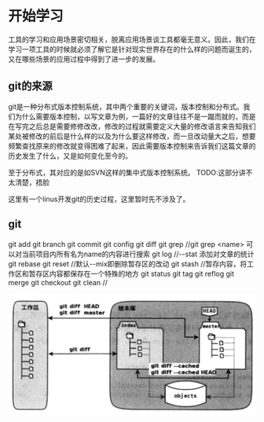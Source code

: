 # 开始学习

工具的学习和应用场景密切相关，脱离应用场景谈工具都毫无意义。因此，我们在学习一项工具的时候就必须了解它是针对现实世界存在的什么样的问题而诞生的，又在哪些场景的应用过程中得到了进一步的发展。

## git的来源
git是一种分布式版本控制系统，其中两个重要的关键词，版本控制和分布式。我们为什么需要版本控制，以写文章为例，一篇好的文章往往不是一蹴而就的，而是在写完之后总是需要修修改改，修改的过程就需要定义大量的修改语言来告知我们某处被修改的前后是什么样的以及为什么要这样修改，而一旦改动量大之后，想要频繁查找原来的修改就变得困难了起来，因此需要版本控制来告诉我们这篇文章的历史发生了什么，又是如何变化至今的。

至于分布式，其对应的是如SVN这样的集中式版本控制系统。
TODO:这部分讲不太清楚，捂脸

这里有一个linus开发git的历史过程，这里暂时先不涉及了。

## git
git add
git branch
git commit
git config
git diff 
git grep  //git grep \<name> 可以对当前项目内所有名为name的内容进行搜索
git log //--stat 添加对文章的统计
git rebase 
git reset //默认--mix即删除暂存区的改动
git stash //暂存内容，将工作区和暂存区内容都保存在一个特殊的地方
git status
git tag
git reflog
git merge
git checkout
git clean //  

![git-diff](./asserts/git-diff.png)
